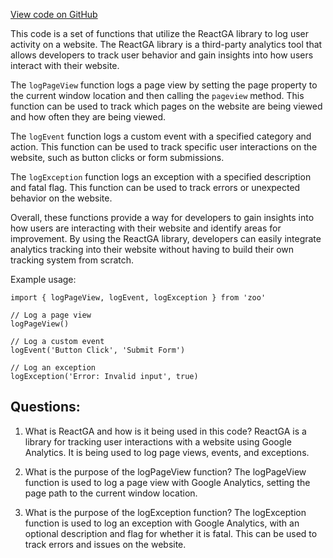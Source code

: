 [View code on GitHub](zoo-labs/zoo/blob/master/core/src/functions/analytics.ts)

This code is a set of functions that utilize the ReactGA library to log user activity on a website. The ReactGA library is a third-party analytics tool that allows developers to track user behavior and gain insights into how users interact with their website. 

The `logPageView` function logs a page view by setting the page property to the current window location and then calling the `pageview` method. This function can be used to track which pages on the website are being viewed and how often they are being viewed. 

The `logEvent` function logs a custom event with a specified category and action. This function can be used to track specific user interactions on the website, such as button clicks or form submissions. 

The `logException` function logs an exception with a specified description and fatal flag. This function can be used to track errors or unexpected behavior on the website. 

Overall, these functions provide a way for developers to gain insights into how users are interacting with their website and identify areas for improvement. By using the ReactGA library, developers can easily integrate analytics tracking into their website without having to build their own tracking system from scratch. 

Example usage:

```
import { logPageView, logEvent, logException } from 'zoo'

// Log a page view
logPageView()

// Log a custom event
logEvent('Button Click', 'Submit Form')

// Log an exception
logException('Error: Invalid input', true)
```
## Questions: 
 1. What is ReactGA and how is it being used in this code?
   ReactGA is a library for tracking user interactions with a website using Google Analytics. It is being used to log page views, events, and exceptions.

2. What is the purpose of the logPageView function?
   The logPageView function is used to log a page view with Google Analytics, setting the page path to the current window location.

3. What is the purpose of the logException function?
   The logException function is used to log an exception with Google Analytics, with an optional description and flag for whether it is fatal. This can be used to track errors and issues on the website.